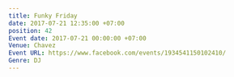 ```yaml
---
title: Funky Friday
date: 2017-07-21 12:35:00 +07:00
position: 42
Event date: 2017-07-21 00:00:00 +07:00
Venue: Chavez
Event URL: https://www.facebook.com/events/1934541150102410/
Genre: DJ
---
```


